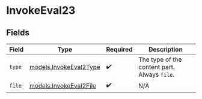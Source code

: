 # InvokeEval23


## Fields

| Field                                                  | Type                                                   | Required                                               | Description                                            |
| ------------------------------------------------------ | ------------------------------------------------------ | ------------------------------------------------------ | ------------------------------------------------------ |
| `type`                                                 | [models.InvokeEval2Type](../models/invokeeval2type.md) | :heavy_check_mark:                                     | The type of the content part. Always `file`.           |
| `file`                                                 | [models.InvokeEval2File](../models/invokeeval2file.md) | :heavy_check_mark:                                     | N/A                                                    |
